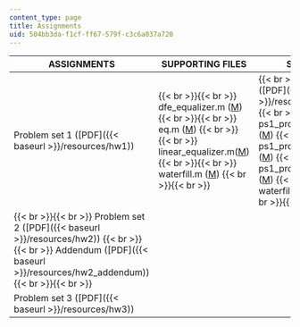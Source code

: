 ```yaml
---
content_type: page
title: Assignments
uid: 504bb3da-f1cf-ff67-579f-c3c6a037a720
---
```


| ASSIGNMENTS | SUPPORTING FILES | SOLUTIONS |
| --- | --- | --- |
| Problem set 1 ([PDF]({{< baseurl >}}/resources/hw1)) |  {{< br >}}{{< br >}} dfe\_equalizer.m ([M](/courses/electrical-engineering-and-computer-science/6-973-communication-system-design-spring-2006/assignments/dfe_equalizer.m)) {{< br >}}{{< br >}} eq.m ([M](/courses/electrical-engineering-and-computer-science/6-973-communication-system-design-spring-2006/assignments/eq.m)) {{< br >}}{{< br >}} linear\_equalizer.m([M](/courses/electrical-engineering-and-computer-science/6-973-communication-system-design-spring-2006/assignments/linear_equalizer.m)) {{< br >}}{{< br >}} waterfill.m ([M](/courses/electrical-engineering-and-computer-science/6-973-communication-system-design-spring-2006/assignments/waterfill.m)) {{< br >}}{{< br >}}  |  {{< br >}}{{< br >}} ([PDF]({{< baseurl >}}/resources/hw1_soln)) {{< br >}}{{< br >}} ps1\_problem1\_soln.m ([M](/courses/electrical-engineering-and-computer-science/6-973-communication-system-design-spring-2006/assignments/ps1_problem1_soln.m)) {{< br >}}{{< br >}} ps1\_problem2\_soln.m ([M](/courses/electrical-engineering-and-computer-science/6-973-communication-system-design-spring-2006/assignments/ps1_problem2_soln.m)) {{< br >}}{{< br >}} ps1\_problem3\_soln.m ([M](/courses/electrical-engineering-and-computer-science/6-973-communication-system-design-spring-2006/assignments/ps1_problem3_soln.m)) {{< br >}}{{< br >}} waterfill\_soln.m ([M](/courses/electrical-engineering-and-computer-science/6-973-communication-system-design-spring-2006/assignments/waterfill_soln.m)) {{< br >}}{{< br >}}  |
|  {{< br >}}{{< br >}} Problem set 2 ([PDF]({{< baseurl >}}/resources/hw2)) {{< br >}}{{< br >}} Addendum ([PDF]({{< baseurl >}}/resources/hw2_addendum)) {{< br >}}{{< br >}}  | &nbsp; |
| Problem set 3 ([PDF]({{< baseurl >}}/resources/hw3)) | &nbsp; |
